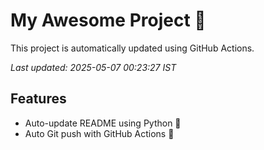 # My Awesome Project 🚀

This project is automatically updated using GitHub Actions.

_Last updated: 2025-05-07 00:23:27 IST_

## Features
- Auto-update README using Python 🐍
- Auto Git push with GitHub Actions 🤖

